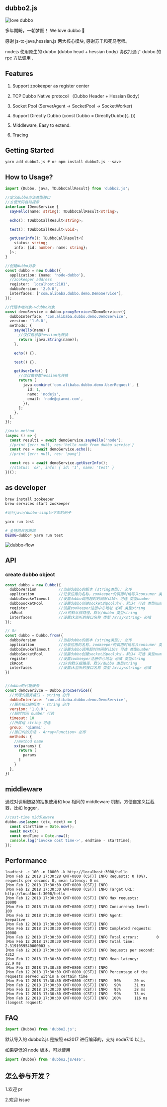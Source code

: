 ## dubbo2.js

![love dubbo](https://raw.githubusercontent.com/QianmiOpen/dubbo2.js/master/resources/dubbo-love.png)

多年期盼，一朝梦圆！ We love dubbo 👏

感谢 js-to-java,hessian.js 两大核心模块, 感谢苏千和死马老师。

nodejs 使用原生的 dubbo (dubbo head + hessian body) 协议打通了 dubbo 的 rpc 方法调用 .

## Features

1.  Support zookeeper as register center

2.  TCP Dubbo Native protocol （Dubbo Header + Hessian Body）

3.  Socket Pool (ServerAgent -> SocketPool -> SocketWorker)

4.  Support Directly Dubbo (const Dubbo = DirectlyDubbo({..}))

5.  Middleware, Easy to extend.

6.  Tracing

## Getting Started

```shell
yarn add dubbo2.js # or npm install dubbo2.js --save
```

## How to Usage?

```typescript
import {Dubbo, java, TDubboCallResult} from 'dubbo2.js';

//定义dubbo方法类型接口
//方便代码自动提示
interface IDemoService {
  sayHello(name: string): TDubboCallResult<string>;

  echo(): TDubboCallResult<string>;

  test(): TDubboCallResult<void>;

  getUserInfo(): TDubboCallResult<{
    status: string;
    info: {id: number; name: string};
  }>;
}

//创建dubbo对象
const dubbo = new Dubbo({
  application: {name: 'node-dubbo'},
  //zookeeper address
  register: 'localhost:2181',
  dubboVersion: '2.0.0',
  interfaces: ['com.alibaba.dubbo.demo.DemoService'],
});

//代理本地对象->dubbo对象
const demoService = dubbo.proxyService<IDemoService>({
  dubboInterface: 'com.alibaba.dubbo.demo.DemoService',
  version: '1.0.0',
  methods: {
    sayHello(name) {
      //仅仅做参数hessian化转换
      return [java.String(name)];
    },

    echo() {},

    test() {},

    getUserInfo() {
      //仅仅做参数hessian化转换
      return [
        java.combine('com.alibaba.dubbo.demo.UserRequest', {
          id: 1,
          name: 'nodejs',
          email: 'node@qianmi.com',
        }),
      ];
    },
  },
});

//main method
(async () => {
  const result1 = await demoService.sayHello('node');
  //print {err: null, res:'hello node from dubbo service'}
  const res = await demoService.echo();
  //print {err: null, res: 'pang'}

  const res = await demoService.getUserInfo();
  //status: 'ok', info: { id: '1', name: 'test' }
})();
```

## as developer

```sh
brew install zookeeper
brew services start zookeeper

#运行java/dubbo-simple下面的例子

yarn run test

# 全链路日志跟踪
DEBUG=dubbo* yarn run test
```

![dubbo-flow](https://raw.githubusercontent.com/QianmiOpen/dubbo2.js/master/resources/dubbo2-flow.png)

## API

### create dubbo object

```javascript
const dubbo = new Dubbo({
  dubboVersion          //当前dubbo的版本 (string类型); 必传
  application           //记录应用的名称，zookeeper的调用时候写入consumer 类型：({name: string};) 可选
  dubboInvokeTimeout    //设置dubbo调用超时时间默认10s 可选 类型number
  dubboSocketPool       //设置dubbo创建socket的pool大小，默认4 可选 类型number
  register              //设置zookeeper注册中心地址 必填 类型string
  zkRoot                //zk的默认根路径，默认/dubbo 类型string
  interfaces            //设置zk监听的接口名称 类型 Array<string> 必填
});

// Or
const dubbo = Dubbo.from({
  dubboVersion          //当前dubbo的版本 (string类型); 必传
  application           //记录应用的名称，zookeeper的调用时候写入consumer 类型：({name: string};) 可选
  dubboInvokeTimeout    //设置dubbo调用超时时间默认10s 可选 类型number
  dubboSocketPool       //设置dubbo创建socket的pool大小，默认4 可选 类型number
  register              //设置zookeeper注册中心地址 必填 类型string
  zkRoot                //zk的默认根路径，默认/dubbo 类型string
  interfaces            //设置zk监听的接口名称 类型 Array<string> 必填
})


//dubbo的代理服务
const demoSerivce = Dubbo.proxService({
  //代理的服务接口 - string 必传
  dubboInterface: 'com.alibaba.dubbo.demo.DemoService',
  //服务接口的版本 - string 必传
  version: '1.0.0',
  //超时时间 number 可选
  timeout: 10
  //所属组 string 可选
  group: 'qianmi',
  //接口内的方法 - Array<Function> 必传
  methods: {
    //method name
    xx(params) {
      return [
        params
      ]
    }
  },
})
```

## middleware

通过对调用链路的抽象使用和 koa 相同的 middleware 机制，方便自定义拦截器，比如 logger，

```js
//cost-time middleware
dubbo.use(async (ctx, next) => {
  const startTime = Date.now();
  await next();
  const endTime = Date.now();
  console.log('invoke cost time->', endTime - startTime);
});
```

## Performance

```text
loadtest -c 100 -n 10000 -k http://localhost:3000/hello
[Mon Feb 12 2018 17:30:28 GMT+0800 (CST)] INFO Requests: 0 (0%), requests per second: 0, mean latency: 0 ms
[Mon Feb 12 2018 17:30:30 GMT+0800 (CST)] INFO
[Mon Feb 12 2018 17:30:30 GMT+0800 (CST)] INFO Target URL:          http://localhost:3000/hello
[Mon Feb 12 2018 17:30:30 GMT+0800 (CST)] INFO Max requests:        10000
[Mon Feb 12 2018 17:30:30 GMT+0800 (CST)] INFO Concurrency level:   100
[Mon Feb 12 2018 17:30:30 GMT+0800 (CST)] INFO Agent:               keepalive
[Mon Feb 12 2018 17:30:30 GMT+0800 (CST)] INFO
[Mon Feb 12 2018 17:30:30 GMT+0800 (CST)] INFO Completed requests:  10000
[Mon Feb 12 2018 17:30:30 GMT+0800 (CST)] INFO Total errors:        0
[Mon Feb 12 2018 17:30:30 GMT+0800 (CST)] INFO Total time:          2.3191059540000003 s
[Mon Feb 12 2018 17:30:30 GMT+0800 (CST)] INFO Requests per second: 4312
[Mon Feb 12 2018 17:30:30 GMT+0800 (CST)] INFO Mean latency:        22.9 ms
[Mon Feb 12 2018 17:30:30 GMT+0800 (CST)] INFO
[Mon Feb 12 2018 17:30:30 GMT+0800 (CST)] INFO Percentage of the requests served within a certain time
[Mon Feb 12 2018 17:30:30 GMT+0800 (CST)] INFO   50%      20 ms
[Mon Feb 12 2018 17:30:30 GMT+0800 (CST)] INFO   90%      31 ms
[Mon Feb 12 2018 17:30:30 GMT+0800 (CST)] INFO   95%      38 ms
[Mon Feb 12 2018 17:30:30 GMT+0800 (CST)] INFO   99%      73 ms
[Mon Feb 12 2018 17:30:30 GMT+0800 (CST)] INFO  100%      116 ms (longest request)
```

## FAQ

```javascript
import {Dubbo} from 'dubbo2.js';
```

默认导入的 dubbo2.js 是按照 es2017 进行编译的，支持 node7.10 以上。

如果更低的 node 版本，可以使用

```javascript
import {Dubbo} from 'dubbo2.js/es6';
```

## 怎么参与开发？

1.欢迎 pr

2.欢迎 issue

